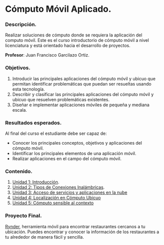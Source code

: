 # Cómputo Móvil Aplicado.

### Descripción.

Realizar soluciones de cómputo donde se requiera la aplicación del computo móvil. Este es el curso introductorio de cómputo móvil a nivel licenciatura y está orientado hacia el desarrollo de proyectos.

**Profesor**: Juan Francisco Garcilazo Ortiz.

### Objetivos.

1. Introducir las principales aplicaciones del cómputo móvil y ubicuo que permitan identificar problemáticas que puedan ser resueltas usando esta tecnología.
2. Describir y clasificar las principales aplicaciones del cómputo móvil y ubicuo que resuelven problemáticas existentes.
3. Diseñar e implementar aplicaciones móviles de pequeña y mediana escala.

### Resultados esperados.
Al final del curso el estudiante debe ser capaz de:
* Conocer los principales conceptos, objetivos y aplicaciones del cómputo móvil.
* Identificar los principales elementos de una aplicación móvil.
* Realizar aplicaciones en el campo del cómputo móvil.

### Contenido.

1. [Unidad 1: Introducción](https://github.com/LuisBurgos/computo-movil/tree/master/introduccion).
2. [Unidad 2: Tipos de Conexiones Inalámbricas](https://github.com/LuisBurgos/computo-movil/tree/master/conexiones-inalambricas).
3. [Unidad 3: Acceso de servicios y aplicaciones en la nube](https://github.com/LuisBurgos/computo-movil/tree/master/servicios-web-en-la-nube)
4. [Unidad 4: Localización en Cómputo Ubicuo](https://github.com/LuisBurgos/computo-movil/tree/master/localizacion-en-computo-obicuo)
5. [Unidad 5: Cómputo sensible al contexto](https://github.com/LuisBurgos/computo-movil/tree/master/computo-sensible-al-contexto)

### Proyecto Final.
[Rynder](https://github.com/elsypinzonv/rynder), herramienta móvil para encontrar restaurantes cercanos a tu ubicación. Puedes encontrar y conocer la información de los restaurantes a tu alrededor de manera fácil y sencilla.
